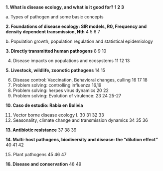 **1. What is disease ecology, and what is it good for?	1	2	3**

a. Types of pathogen and some basic concepts

**2. Foundations of disease ecology: SIR models, R0, Frequency and density dependent transmission, Nth**	4	5	6 7

b. Population growth, population regulation and statistical epidemiology

**3. Directly transmitted human pathogens**	8	9	10

4. Disease impacts on populations and ecosystems	11	12	13

**5. Livestock, wildlife, zoonotic pathogens**	14	15	

6. Disease control: Vaccination, Behavioral changes, culling	16	17	18
7. Problem solving: controlling influenza	16,19		
8. Problem solving: herpes virus dynamics	20	22	
9. Problem solving: Evolution of virulence:	23	24	25-27

**10. Caso de estudio: Rabia en Bolivia**			

11. Vector borne disease ecology I.	30	31	32	33	
12. Seasonality, climate change and transmission dynamics	34	35	36

**13. Antibiotic resistance**	37	38	39

**14. Multi-host pathogens, biodiversity and disease: the “dilution effect”**	40	41	42

15. Plant pathogens 45	46	47

**16. Disease and conservation**	48	49	
